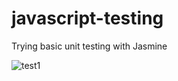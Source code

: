 # javascript-testing

Trying basic unit testing with Jasmine

![test1](https://user-images.githubusercontent.com/24884380/172953865-61abc4bb-cd1b-422e-9736-a592638044ff.jpg)




